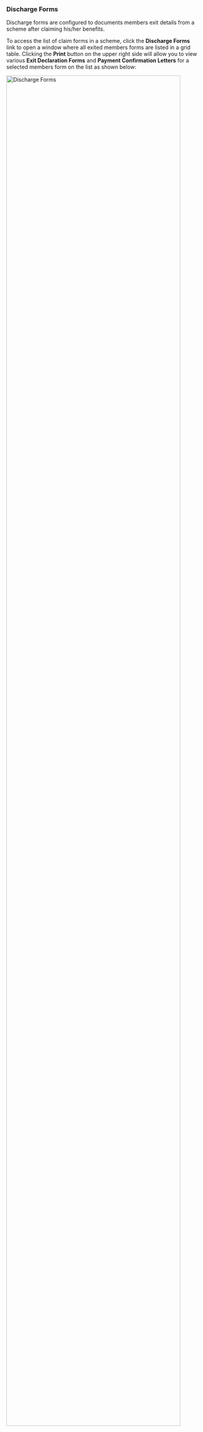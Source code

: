 ### Discharge Forms

Discharge forms are configured to documents members exit details from a scheme after claiming his/her benefits.

To access the list of claim forms in a scheme, click the **Discharge Forms** link to open a window where all exited members forms are listed in a grid table. Clicking the **Print** button on the upper right side will allow you to view various **Exit Declaration Forms** and **Payment Confirmation Letters** for a selected members form on the list as shown below:

<img  alt="Discharge Forms" width="95%" height="auto"  class="center"  src="![Image from alias](~@alias/img/media3/contri27.png)"> 
